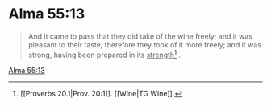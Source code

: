 # Alma 55:13

> And it came to pass that they did take of the wine freely; and it was pleasant to their taste, therefore they took of it more freely; and it was strong, having been prepared in its <u>strength</u>[^a] .

[Alma 55:13](https://www.churchofjesuschrist.org/study/scriptures/bofm/alma/55?lang=eng&id=p13#p13)


[^a]: [[Proverbs 20.1|Prov. 20:1]]. [[Wine|TG Wine]].  
